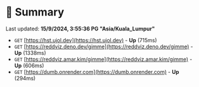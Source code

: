 # 📖 Summary
Last updated: **15/9/2024, 3:55:36 PG "Asia/Kuala_Lumpur"**

- `GET` [https://hst.ujol.dev](https://hst.ujol.dev) - **Up** (715ms)
- `GET` [https://reddviz.deno.dev/gimme](https://reddviz.deno.dev/gimme) - **Up** (1338ms)
- `GET` [https://reddviz.amar.kim/gimme](https://reddviz.amar.kim/gimme) - **Up** (606ms)
- `GET` [https://dumb.onrender.com](https://dumb.onrender.com) - **Up** (294ms)
